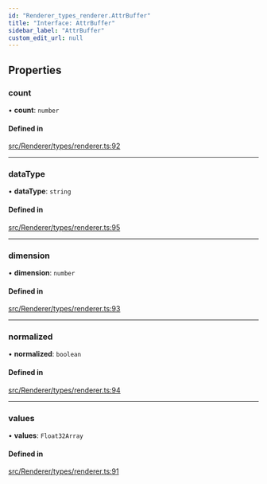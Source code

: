 ```yaml
---
id: "Renderer_types_renderer.AttrBuffer"
title: "Interface: AttrBuffer"
sidebar_label: "AttrBuffer"
custom_edit_url: null
---
```




## Properties

### count

• **count**: `number`

#### Defined in

[src/Renderer/types/renderer.ts:92](https://github.com/ZeaInc/zea-engine/blob/22cb841fb/src/Renderer/types/renderer.ts#L92)

___

### dataType

• **dataType**: `string`

#### Defined in

[src/Renderer/types/renderer.ts:95](https://github.com/ZeaInc/zea-engine/blob/22cb841fb/src/Renderer/types/renderer.ts#L95)

___

### dimension

• **dimension**: `number`

#### Defined in

[src/Renderer/types/renderer.ts:93](https://github.com/ZeaInc/zea-engine/blob/22cb841fb/src/Renderer/types/renderer.ts#L93)

___

### normalized

• **normalized**: `boolean`

#### Defined in

[src/Renderer/types/renderer.ts:94](https://github.com/ZeaInc/zea-engine/blob/22cb841fb/src/Renderer/types/renderer.ts#L94)

___

### values

• **values**: `Float32Array`

#### Defined in

[src/Renderer/types/renderer.ts:91](https://github.com/ZeaInc/zea-engine/blob/22cb841fb/src/Renderer/types/renderer.ts#L91)

